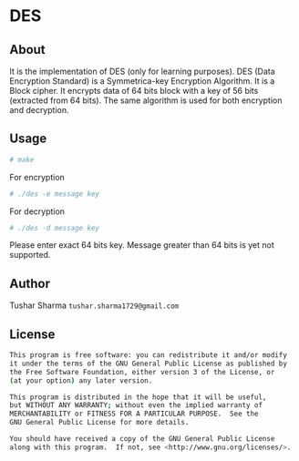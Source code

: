 # DES

## About

It is the implementation of DES (only for learning purposes). DES (Data Encryption Standard) is a Symmetrica-key Encryption Algorithm. It is a Block cipher. It encrypts data of 64 bits block with a key of 56 bits (extracted from 64 bits). The same algorithm is used for both encryption and decryption.

## Usage

```bash
# make
```
For encryption
```bash
# ./des -e message key
```
For decryption
```bash
# ./des -d message key
```

Please enter exact 64 bits key. Message greater than 64 bits is yet not supported.

## Author

Tushar Sharma `tushar.sharma1729@gmail.com`

## License

```bash
This program is free software: you can redistribute it and/or modify
it under the terms of the GNU General Public License as published by
the Free Software Foundation, either version 3 of the License, or
(at your option) any later version.

This program is distributed in the hope that it will be useful,
but WITHOUT ANY WARRANTY; without even the implied warranty of
MERCHANTABILITY or FITNESS FOR A PARTICULAR PURPOSE.  See the
GNU General Public License for more details.

You should have received a copy of the GNU General Public License
along with this program.  If not, see <http://www.gnu.org/licenses/>.
```

